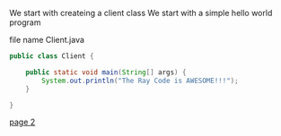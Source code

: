 We start with createing a client class
We start with a simple hello world program

file name Client.java

```java
public class Client { 

    public static void main(String[] args) {
        System.out.println("The Ray Code is AWESOME!!!");
    }

}
```


[page 2](./page02.md)
